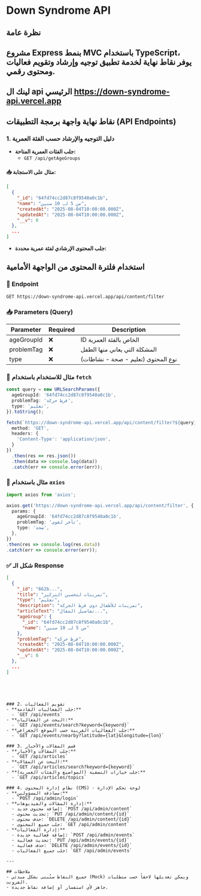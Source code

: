 # Down Syndrome API

## نظرة عامة
مشروع Express بنمط MVC باستخدام TypeScript، يوفر نقاط نهاية لخدمة تطبيق توجيه وإرشاد وتقويم فعاليات ومحتوى رقمي.
---
## لينك ال api الرئيسي https://down-syndrome-api.vercel.app 

## نقاط نهاية واجهة برمجة التطبيقات (API Endpoints)

### 1. دليل التوجيه والإرشاد حسب الفئة العمرية

- **جلب الفئات العمرية المتاحة:**
  - `GET /api/getAgeGroups`

#### 📥 مثال على الاستجابة:

```json
[
  {
    "_id": "64fd74cc2d87c8f9540a0c1b",
    "name": "من 5 لـ 10 سنين",
    "createdAt": "2025-08-04T10:00:00.000Z",
    "updatedAt": "2025-08-04T10:00:00.000Z",
    "__v": 0
  },
  ...
]
```



  

- **جلب المحتوى الإرشادي لفئة عمرية محددة:**

## استخدام فلترة المحتوى من الواجهة الأمامية

### 📌 Endpoint
```http
GET https://down-syndrome-api.vercel.app/api/content/filter
````

### 📥 Parameters (Query)

| Parameter  | Required | Description                        |
| ---------- | -------- | ---------------------------------- |
| ageGroupId | ❌        | ID الخاص بالفئة العمرية            |
| problemTag | ❌        | المشكلة التي يعاني منها الطفل      |
| type       | ❌        | نوع المحتوى (تعليم - صحة - نشاطات) |

### 🧾 مثال للاستخدام باستخدام `fetch`

```ts
const query = new URLSearchParams({
  ageGroupId: '64fd74cc2d87c8f9540a0c1b',
  problemTag: 'فرط حركة',
  type: 'تعليم',
}).toString();

fetch(`https://down-syndrome-api.vercel.app/api/content/filter?${query}`, {
  method: 'GET',
  headers: {
    'Content-Type': 'application/json',
  }
})
  .then(res => res.json())
  .then(data => console.log(data))
  .catch(err => console.error(err));
```

### 🧾 مثال باستخدام `axios`

```ts
import axios from 'axios';

axios.get('https://down-syndrome-api.vercel.app/api/content/filter', {
  params: {
    ageGroupId: '64fd74cc2d87c8f9540a0c1b',
    problemTag: 'تأخر لغوي',
    type: 'صحة',
  },
})
.then(res => console.log(res.data))
.catch(err => console.error(err));
```

### ✅ شكل الـ Response

```json
[
  {
    "_id": "662b...",
    "title": "تمرينات لتحسين التركيز",
    "type": "تعليم",
    "description": "تمرينات للأطفال ذوي فرط الحركة",
    "articleText": "تفاصيل المقال...",
    "ageGroup": {
      "_id": "64fd74cc2d87c8f9540a0c1b",
      "name": "من 5 لـ 10 سنين"
    },
    "problemTag": "فرط حركة",
    "createdAt": "2025-08-04T10:00:00.000Z",
    "updatedAt": "2025-08-04T10:00:00.000Z",
    "__v": 0
  },
  ...
]
```

```




### 2. تقويم الفعاليات
- **جلب الفعاليات القادمة:**
  - `GET /api/events`
- **البحث عن الفعاليات:**
  - `GET /api/events/search?keyword={keyword}`
- **جلب الفعاليات القريبة حسب الموقع الجغرافي:**
  - `GET /api/events/nearby?latitude={lat}&longitude={lon}`

### 3. قسم المقالات والأخبار
- **جلب المقالات والأخبار:**
  - `GET /api/articles`
- **البحث عن المقالات:**
  - `GET /api/articles/search?keyword={keyword}`
- **جلب خيارات التصفية (المواضيع والفئات العمرية):**
  - `GET /api/articles/topics`

### 4. نظام إدارة المحتوى (CMS) - لوحة تحكم الإدارة
- **مصادقة المسؤولين:**
  - `POST /api/admin/login`
- **إدارة المقالات والفيديوهات:**
  - إضافة محتوى جديد: `POST /api/admin/content`
  - تحديث محتوى: `PUT /api/admin/content/{id}`
  - حذف محتوى: `DELETE /api/admin/content/{id}`
  - جلب جميع المحتوى: `GET /api/admin/content`
- **إدارة الفعاليات:**
  - إضافة فعالية جديدة: `POST /api/admin/events`
  - تحديث فعالية: `PUT /api/admin/events/{id}`
  - حذف فعالية: `DELETE /api/admin/events/{id}`
  - جلب جميع الفعاليات: `GET /api/admin/events`

---

## ملاحظات
- جميع النقاط ستُبنى بشكل مبدئي (Mock) ويمكن تعديلها لاحقاً حسب متطلبات الفرونت.
- جاهز لأي استفسار أو إضافة نقاط جديدة.
